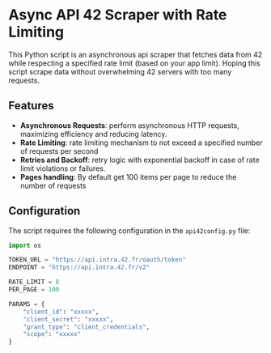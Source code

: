# Async API 42 Scraper with Rate Limiting

This Python script is an asynchronous api scraper that fetches data from 42 while respecting a specified rate limit (based on your app limit). Hoping this script scrape data without overwhelming 42 servers with too many requests.

## Features

- **Asynchronous Requests**: perform asynchronous HTTP requests, maximizing efficiency and reducing latency.
- **Rate Limiting**: rate limiting mechanism to not exceed a specified number of requests per second
- **Retries and Backoff**: retry logic with exponential backoff in case of rate limit violations or failures.
- **Pages handling**: By default get 100 items per page to reduce the number of requests


## Configuration

The script requires the following configuration in the `api42config.py` file:

```python
import os

TOKEN_URL = "https://api.intra.42.fr/oauth/token"
ENDPOINT = "https://api.intra.42.fr/v2"

RATE_LIMIT = 8  
PER_PAGE = 100

PARAMS = {
    "client_id": "xxxxx",
    "client_secret": "xxxxx",
    "grant_type": "client_credentials",
    "scope": "xxxxx"
}

```

